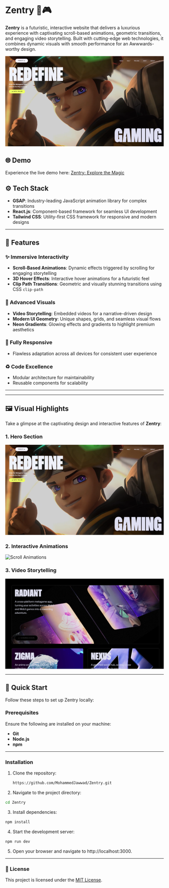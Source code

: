 # Zentry 🚀🎮  

**Zentry** is a futuristic, interactive website that delivers a luxurious experience with captivating scroll-based animations, geometric transitions, and engaging video storytelling. Built with cutting-edge web technologies, it combines dynamic visuals with smooth performance for an Awwwards-worthy design.  

![Zentry](home.png)  

## 🌐 Demo  

Experience the live demo here: [Zentry: Explore the Magic](https://zentry-js.netlify.app/)  

## ⚙️ Tech Stack  
- **GSAP**: Industry-leading JavaScript animation library for complex transitions  
- **React.js**: Component-based framework for seamless UI development  
- **Tailwind CSS**: Utility-first CSS framework for responsive and modern designs  

---

## 🔋 Features  

### ✨ Immersive Interactivity  
- **Scroll-Based Animations**: Dynamic effects triggered by scrolling for engaging storytelling  
- **3D Hover Effects**: Interactive hover animations for a futuristic feel  
- **Clip Path Transitions**: Geometric and visually stunning transitions using CSS `clip-path`  

### 🚀 Advanced Visuals  
- **Video Storytelling**: Embedded videos for a narrative-driven design  
- **Modern UI Geometry**: Unique shapes, grids, and seamless visual flows  
- **Neon Gradients**: Glowing effects and gradients to highlight premium aesthetics  

### 🌟 Fully Responsive  
- Flawless adaptation across all devices for consistent user experience  

### ♻️ Code Excellence  
- Modular architecture for maintainability  
- Reusable components for scalability

---
---

## 🖼️ Visual Highlights  

Take a glimpse at the captivating design and interactive features of **Zentry**:  

### **1. Hero Section**  
![Hero Section](home.png)   

### **2. Interactive Animations**  
![Scroll Animations]()

### **3. Video Storytelling**  
![Video Transitions](screenshot_3.png)  
 

---

## 🤸 Quick Start  

Follow these steps to set up Zentry locally:  

### Prerequisites  
Ensure the following are installed on your machine:  
- **Git**  
- **Node.js**  
- **npm**  

---

### Installation  
1. Clone the repository:  
   ```bash  
   https://github.com/MohammedJawwad/Zentry.git
   ```
2. Navigate to the project directory:
  ```bash
  cd Zentry
  ```
3. Install dependencies:
  ```bash
  npm install
  ```
4. Start the development server:
  ```bash
  npm run dev
  ```
5. Open your browser and navigate to http://localhost:3000.
---

### 📜 License

This project is licensed under the [MIT License](./LICENSE).
  

